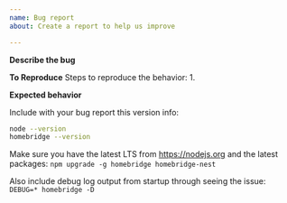 ```yaml
---
name: Bug report
about: Create a report to help us improve

---
```


**Describe the bug**

**To Reproduce**
Steps to reproduce the behavior:
1. 

**Expected behavior**

Include with your bug report this version info:
```sh
node --version
homebridge --version
```

Make sure you have the latest LTS from https://nodejs.org
and the latest packages: `npm upgrade -g homebridge homebridge-nest`

Also include debug log output from startup through seeing the issue:
`DEBUG=* homebridge -D`
